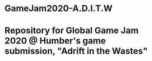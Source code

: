 # GameJam2020-A.D.I.T.W
# Repository for Global Game Jam 2020 @ Humber's game submission, "Adrift in the Wastes"
